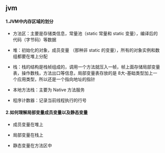 ## jvm

#### 1.JVM中内存区域的划分

- 方法区：主要是存储类信息，常量池（static 常量和 static 变量），编译后的代码（字节码）等数据

- 堆：初始化的对象，成员变量 （那种非 static 的变量），所有的对象实例和数组都要在堆上分配

- 栈：栈的结构是栈帧组成的，调用一个方法就压入一帧，帧上面存储局部变量表，操作数栈，方法出口等信息，局部变量表存放的是 8大-基础类型加上一个应用类型，所以还是一个指向地址的指针

- 本地方法栈：主要为 Native 方法服务

- 程序计数器：记录当前线程执行的行号
  

#### 2.如何理解局部变量成员变量以及静态变量

- 成员变量在堆上

- 局部变量在栈上

- 静态变量在方法区中

